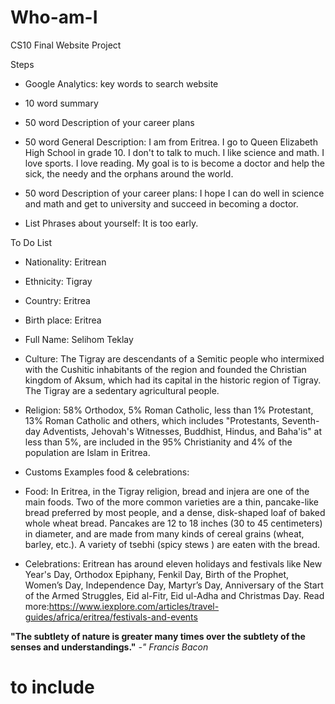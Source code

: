 # Who-am-I
CS10 Final Website Project

Steps
 - Google Analytics: key words to search website
 - 10 word summary
 - 50 word Description of your career plans

- 50 word General Description: I am from Eritrea. I go to Queen Elizabeth High School in grade 10. I don't to talk to much. I like science and math. I love sports. I love reading. My goal is to is become a doctor and help the sick, the needy and the orphans around the world.

- 50 word Description of your career plans: I hope I can do well in science and math and get to university and succeed in becoming a doctor.

- List Phrases about yourself: It is too early.

To Do List
- Nationality: Eritrean
- Ethnicity: Tigray
- Country: Eritrea
- Birth place: Eritrea
- Full Name: Selihom Teklay
- Culture: The Tigray are descendants of a Semitic people who intermixed with the Cushitic inhabitants of the region and founded the Christian kingdom of Aksum, which had its capital in the historic region of Tigray. The Tigray are a sedentary agricultural people.
- Religion:  58% Orthodox, 5% Roman Catholic, less than 1% Protestant, 13% Roman Catholic and others, which includes "Protestants, Seventh-day Adventists, Jehovah's Witnesses, Buddhist, Hindus, and Baha'is" at less than 5%, are included in the 95% Christianity and  4%  of the population are Islam in Eritrea.
-  Customs Examples food & celebrations:
  - Food: In Eritrea, in the Tigray religion, bread and injera are one of the main foods. Two of the more common varieties are a thin, pancake-like bread preferred by most people, and a dense, disk-shaped loaf of baked whole wheat bread. Pancakes are 12 to 18 inches (30 to 45 centimeters) in diameter, and are made from many kinds of cereal grains (wheat, barley, etc.). A variety of tsebhi (spicy stews ) are eaten with the bread.

 - Celebrations: Eritrean has around eleven holidays and festivals like New Year's Day, Orthodox Epiphany, Fenkil Day, Birth of the Prophet, Women’s Day, Independence Day, Martyr’s Day, Anniversary of the Start of the Armed Struggles, Eid al-Fitr, Eid ul-Adha and Christmas Day.
Read more:https://www.iexplore.com/articles/travel-guides/africa/eritrea/festivals-and-events

<p><strong>"The subtlety of nature is greater many times over the subtlety of the senses and understandings."</strong>
<em>-<ahttps://"www.brainyquote.com/quotes/francis_bacon_149853" target="="_blank>"
Francis Bacon</a></em>


# to include
